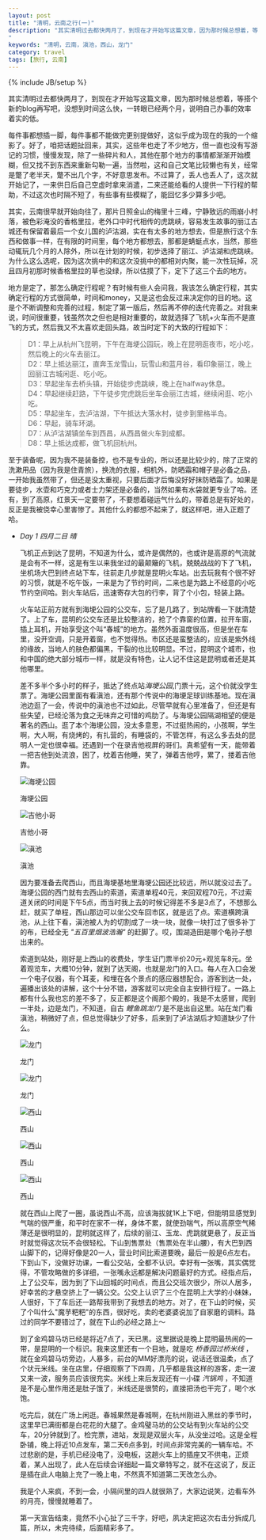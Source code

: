 ```yaml
---
layout: post
title: "清明，云南之行(一)"
description: "其实清明过去都快两月了，到现在才开始写这篇文章，因为那时候总想着，等搭个新的blog再写吧，没想到时间这么快，一转眼已经两个月，说明自己办事的效率着实的低。每件事都想插一脚，每件事都不能做完更别提做好，这似乎成为现在的我的一个缩影了。好了，咱把话题扯回来，其实，这些年也走了不少地方，但一直也没有写游记的习惯，慢慢发现，除了一些碎片和人，其他在那个地方的事情都渐渐开始模糊，但又找不到东西来重新勾勒一遍，当然啦，这和自己文笔比较懒也有关，经常是蹩了老半天，蹩不出几个字，不好意思发布。不过算了，丢人也丢人了，这次就开始记了，一来供日后自己空虚时拿来消遣，二来还能给看的人提供一下行程的帮助，不过这次也时隔不短了，有些事有些模糊了，能回忆多少算多少吧。
"
keywords: "清明，云南，滇池，西山，龙门"
category: travel
tags: [旅行, 云南]
---
```

{% include JB/setup %}

其实清明过去都快两月了，到现在才开始写这篇文章，因为那时候总想着，等搭个新的blog再写吧，没想到时间这么快，一转眼已经两个月，说明自己办事的效率着实的低。  

每件事都想插一脚，每件事都不能做完更别提做好，这似乎成为现在的我的一个缩影了。好了，咱把话题扯回来，其实，这些年也走了不少地方，但一直也没有写游记的习惯，慢慢发现，除了一些碎片和人，其他在那个地方的事情都渐渐开始模糊，但又找不到东西来重新勾勒一遍，当然啦，这和自己文笔比较懒也有关，经常是蹩了老半天，蹩不出几个字，不好意思发布。不过算了，丢人也丢人了，这次就开始记了，一来供日后自己空虚时拿来消遣，二来还能给看的人提供一下行程的帮助，不过这次也时隔不短了，有些事有些模糊了，能回忆多少算多少吧。  

<!--break-->

其实，云南很早就开始向往了，那片日照金山的梅里十三峰，宁静致远的雨崩小村落，被色彩淹没的香格里拉，老外口中时代相传的虎跳峡，容易发生故事的丽江古城还有保留着最后一个女儿国的泸沽湖，实在有太多的地方想去，但是旅行这个东西和做事一样，在有限的时间里，每个地方都想去，那都是蜻蜓点水，当然，那些动辄玩几个月的人除外，所以在计划的时候，初步选择了丽江、泸沽湖和虎跳峡。为什么这么选呢，因为这次挑中的和这次没挑中的都相对内聚，能一次性玩掉，况且四月初那时候香格里拉的草也没绿，所以估摸了下，定下了这三个去的地方。

地方是定了，那怎么确定行程呢？有时候有些人会问我，我该怎么确定行程，其实确定行程的方式很简单，时间和money，又是这也会反过来决定你的目的地。这是个不断调整和完善的过程，制定了第一版后，然后再不停的迭代完善之。对我来说，时间很重要，钱虽然次之但也是相对重要的，故就选择了飞机+火车而不是直飞的方式，然后我又不太喜欢走回头路，故当时定下的大致的行程如下：  

> D1：早上从杭州飞昆明，下午在海埂公园玩，晚上在昆明逛夜市，吃小吃，然后晚上的火车去丽江。  
> D2：早上抵达丽江，直奔玉龙雪山，玩雪山和蓝月谷，看印象丽江，晚上回丽江古城闲逛、吃小吃。  
> D3：早起坐车去桥头镇，开始徒步虎跳峡，晚上在halfway休息。  
> D4：早起继续赶路，下午徒步完虎跳后坐车会丽江古城，继续闲逛、吃小吃。  
> D5：早起坐车，去泸沽湖，下午抵达大落水村，徒步到里格半岛。  
> D6：早起，骑车环湖。  
> D7：从泸沽湖镇坐车到西昌，从西昌做火车到成都。  
> D8：早上抵达成都，做飞机回杭州。  

至于装备呢，因为我不是装备控，也不是专业的，所以还是比较少的，除了正常的洗漱用品（因为我是住青旅），换洗的衣服，相机外，防晒霜和帽子是必备之品，一开始我虽然带了，但还是没太重视，只要后面才后悔没好好抹防晒霜了。如果是要徒步，水壶和巧克力或者士力架还是必备的，当然如果有水袋就更专业了哈。还有，到了高原，红景天一定要带了，不要想着碰运气什么的，带着总是有好处的，反正是我被侥幸心里害惨了。其他什么的都想不起来了，就这样吧，进入正题了哈。

* *Day 1  四月二日 晴*
	
	飞机正点到达了昆明，不知道为什么，或许是偶然的，也或许是高原的气流就是会有不一样，这是有生以来我坐过的最颠簸的飞机，兢兢战战的下了飞机，坐机场大巴到终点站下车，往前走几步就是昆明火车站。出去玩我有个很不好的习惯，就是不吃午饭，一来是为了节约时间，二来也是为路上不经意的小吃节约空间哈。到火车站后，迅速寄存大包的行李，背了个小包，轻装上路。  
	
	火车站正前方就有到海埂公园的公交车，忘了是几路了，到站牌看一下就清楚了。上了车，昆明的公交车还是比较整洁的，抢了个靠窗的位置，拉开车窗，插上耳机，开始享受这个叫“春城”的地方。虽然外面温度很高，但是坐在车里，没开空调，只是开着窗，也不觉得热。市区还是蛮整洁的，应该是紫外线的缘故，当地人的肤色都偏黑，干裂的也比较明显。不过，昆明这个城市，也和中国的绝大部分城市一样，就是没有特色，让人记不住这是昆明或者还是其他哪里。

	差不多半个多小时的样子，抵达了终点站*海埂公园*,门票十元，这个价就没学生票了。海埂公园里面有看滇池，还有那个传说中的海埂足球训练基地。现在滇池边逛了一会，传说中的滇池也不过如此，尽管早就有心里准备了，但还是有些失望，已经沦落为食之无味弃之可惜的鸡肋了。与海埂公园隔湖相望的便是著名的西山。逛了本个海埂公园，没太多意思，不过挺热闹的，小孩啊，学生啊，大人啊，有烧烤的，有扎营的，有睡袋的，不管怎样，有这么多去处的昆明人一定也很幸福。还遇到一个在录吉他视屏的哥们。真希望有一天，能带着一把吉他到处流浪，困了，枕着吉他睡，笑了，弹着吉他哼，累了，搂着吉他靠。  
	
	![海埂公园][1]  
	
	海埂公园  
	
	![吉他小哥][2]
	
	吉他小哥  
	
	![滇池][3]  
	
	滇池
	
	因为要准备去爬西山，而且海埂基地里海埂公园还比较远，所以就没过去了。海埂公园的西门就有去西山的索道，索道单程40元，来回双程70元，不过索道关闭的时间是下午5点，而当时我上去的时候记得差不多是3点了，不想那么赶，就买了单程，西山那边可以坐公交车回市区，就是远了点。索道横跨滇池，从上往下看，滇池被人为的切割成了一块一块，就像一块打过了很多补丁的布，已经全无 *"五百里烟波浩瀚"* 的赶脚了。哎，围湖造田是哪个龟孙子想出来的。
	
	索道到站处，刚好是上西山的收费处，学生证门票半价20元+观览车8元。坐着观览车，大概10分钟，就到了达天阁，也就是龙门的入口。每人在入口会发一个电子仪器，有个耳麦，和埋在各个景点的感应器想配合，游客到达一处，遍播出该处的讲解，这个十分不错，游客就可以完全自主安排行程了。一路上都有什么我也忘的差不多了，反正都是这个阁那个殿的，我是不太感冒，爬到一半处，边是龙门，不知道，自古 *鲤鱼跳龙门* 是不是出自这里。站在龙门看滇池，稍微好了点，但总觉得缺少了好多，后来到了泸沽湖后才知道缺少了什么。
	
	![龙门][4]
	
	龙门
	
	![龙门][5]
	
	龙门
	
	![西山][6]
	
	西山
	
	![西山][7]
	
	西山
	
	![西山][8]
	
	西山
		
	就在西山上爬了一圈，虽说西山不高，应该海拔就1K上下吧，但能明显感觉到气喘的很严重，和平时在家不一样，身体不累，就使劲喘气，所以高原空气稀薄还是很明显的，昆明就这样了，后续的丽江、玉龙、虎跳就更悬了，反正当时就觉得这次玩不会很轻松。下山到售票处（售票处在半山腰），有大巴到西山脚下的，记得好像是20一人，营业时间比索道要晚，最后一般是6点左右。下到山下，没做好功课，一看公交站，全都不认识。幸好有一张嘴，其实偶觉得，不管攻略做的多详细，一张嘴永远都是解决问题最好的方式。经指点后，上了公交车，因为到了下山回城的时间点，而且公交班次很少，所以人居多，好幸苦的才悬空挤上了一辆公交。公交上认识了三个在昆明上大学的小妹妹，人很好，下了车后还一路帮我带到了我想去的地方。对了，在下山的时候，买了个叫什么"魔芋粑粑"的东西，很好吃，卖的老婆婆说加了自家磨的调料。路过的同学不要错过了，就在下山的必经之路上～
	
	到了金鸡碧马坊已经是将近7点了，天已黑。这里据说是晚上昆明最热闹的一带，是昆明的一个标识。我来这里还有一个目地，就是吃 *桥香园过桥米线* ，就在金鸡碧马坊旁边，人暴多，前台的MM好漂亮的说，说话还很温柔，点了个状元米线。坐在店里，仔细观察了下四周，几乎都是我这样的游客，走一波又来一波，服务员应该很充实。米线上来后发现还有一小碟 *汽锅鸡* ，不知道是不是心里作用还是肚子饿了，米线还是很赞的，直接把汤也干完了，喝个水饱。
	
	吃完后，就在广场上闲逛。春城果然是春城啊，在杭州刚进入黑丝的季节时，这里早已满街都是白花花的大腿了。金鸡璧马坊的公交站有到火车站的公交车，20分钟就到了。检完票，进站，发现是双层火车，从没坐过哈。这是全程卧铺，晚上将近10点发车，第二天6点多到，时间点非常完美的一辆车哈。不过悲剧的是，手机已经没电了，没电板，这趟火车上的插座又不供电，正烦着，某人出现了，此人在后续会详细起一篇文章特写之，就不在这说了，反正是插在此人电脑上充了一晚上电，不然真不知道第二天改怎么办。
	
	我是个人来疯，不到一会，小隔间里的四人就很熟了，大家边说笑，边看车外的月亮，慢慢就睡着了。
	
	第一天宣告结束，竟然不小心扯了三千字，好吧，夙决定把这次右击分拆成几篇，所以，未完待续，后面精彩多了。
	

[1]: http://pic.yupoo.com/kingauthur/CsA7E07M/medish.jpg "海埂公园"
[2]: http://pic.yupoo.com/kingauthur/CsA7Eh1K/medish.jpg "吉他小哥"
[3]: http://pic.yupoo.com/kingauthur/CsAa41c4/medish.jpg "滇池"
[4]: hhttp://pic.yupoo.com/kingauthur/CsAa4q7u/medish.jpg "龙门"
[5]: http://pic.yupoo.com/kingauthur/CsAa4qE2/medish.jpg "龙门"
[6]: http://pic.yupoo.com/kingauthur/CsAa4Cwf/medish.jpg "西山"
[7]: http://pic.yupoo.com/kingauthur/CsAa5mBh/medish.jpg "西山"
[8]: http://pic.yupoo.com/kingauthur/CsAa5qY4/medish.jpg "西山"
	

	




